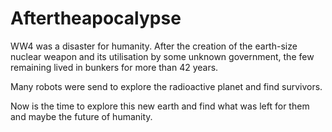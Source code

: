 # Aftertheapocalypse

WW4 was a disaster for humanity. After the creation of the earth-size nuclear weapon and its utilisation by some unknown government, the few remaining lived in bunkers for more than 42 years.

Many robots were send to explore the radioactive planet and find survivors.

Now is the time to explore this new earth and find what was left for them and maybe the future of humanity.

